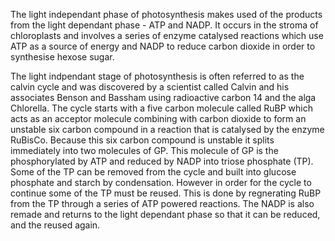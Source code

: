 The light independant phase of photosynthesis makes used of the products from the light dependant phase - ATP and NADP. It occurs in the stroma of chloroplasts and involves 
a series of enzyme catalysed reactions which use ATP as a source of energy and NADP to reduce carbon dioxide in order to synthesise hexose sugar. 

The light indpendant stage of photosynthesis is often referred to as the calvin cycle and was discovered by a scientist called Calvin and his associates Benson and Bassham 
using radioactive carbon 14 and the alga Chlorella. The cycle starts with a five carbon molecule called RuBP which acts as an acceptor molecule combining with carbon dioxide 
to form an unstable six carbon compound in a reaction that is catalysed by the enzyme RuBisCo. Because this six carbon compound is unstable it splits immediately into two 
molecules of GP. This molecule of GP is the phosphorylated by ATP and reduced by NADP into triose phosphate (TP). Some of the TP can be removed from the cycle and built into 
glucose phosphate and starch by condensation. However in order for the cycle to continue some of the TP must be reused. This is done by regnerating RuBP from the TP through 
a series of ATP powered reactions. The NADP is also remade and returns to the light dependant phase so that it can be reduced, and the reused again.
